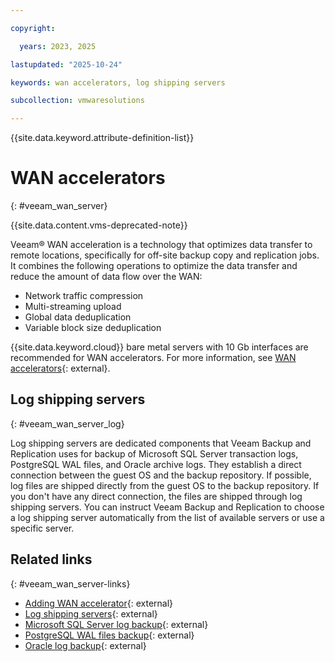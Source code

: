 ```yaml
---

copyright:

  years: 2023, 2025

lastupdated: "2025-10-24"

keywords: wan accelerators, log shipping servers

subcollection: vmwaresolutions

---
```


{{site.data.keyword.attribute-definition-list}}

# WAN accelerators
{: #veeam_wan_server}

{{site.data.content.vms-deprecated-note}}

Veeam® WAN acceleration is a technology that optimizes data transfer to remote locations, specifically for off-site backup copy and replication jobs. It combines the following operations to optimize the data transfer and reduce the amount of data flow over the WAN:

* Network traffic compression
* Multi-streaming upload
* Global data deduplication
* Variable block size deduplication

{{site.data.keyword.cloud}} bare metal servers with 10 Gb interfaces are recommended for WAN accelerators. For more information, see [WAN accelerators](https://helpcenter.veeam.com/docs/backup/vsphere/system_requirements.html?ver=120#wan){: external}.

## Log shipping servers
{: #veeam_wan_server_log}

Log shipping servers are dedicated components that Veeam Backup and Replication uses for backup of Microsoft SQL Server transaction logs, PostgreSQL WAL files, and Oracle archive logs. They establish a direct connection between the guest OS and the backup repository. If possible, log files are shipped directly from the guest OS to the backup repository. If you don't have any direct connection, the files are shipped through log shipping servers. You can instruct Veeam Backup and Replication to choose a log shipping server automatically from the list of available servers or use a specific server.

## Related links
{: #veeam_wan_server-links}

* [Adding WAN accelerator](https://helpcenter.veeam.com/docs/backup/vsphere/wan_add.html?ver=120){: external}
* [Log shipping servers](https://helpcenter.veeam.com/docs/backup/vsphere/log_shipping_server.html?ver=120){: external}
* [Microsoft SQL Server log backup](https://helpcenter.veeam.com/docs/backup/vsphere/sql_backup.html?ver=120){: external}
* [PostgreSQL WAL files backup](https://helpcenter.veeam.com/docs/backup/vsphere/postgresql_backup.html?ver=120){: external}
* [Oracle log backup](https://helpcenter.veeam.com/docs/backup/vsphere/oracle_backup.html?ver=120){: external}
